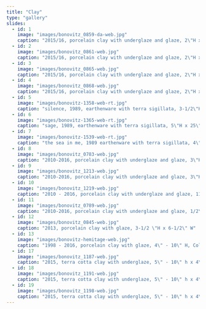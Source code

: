 ```yaml
---
title: "Clay"
type: "gallery"
slides:
  - id: 1
    image: "images/bonovitz_0859-da-web.jpg"
    caption: "2015/16, porcelain clay with underglaze and glaze, 2\"H x 20\" diameter"
  - id: 2
    image: "images/bonovitz_0861-web.jpg"
    caption: "2015/16, porcelain clay with underglaze and glaze, 2\"H x 20\" diameter"
  - id: 3
    image: "images/bonovitz_0865-web.jpg"
    caption: "2015/16, porcelain clay with underglaze and glaze, 2\"H x 20\" diameter"
  - id: 4
    image: "images/bonovitz_0868-web.jpg"
    caption: "2015/16, porcelain clay with underglaze and glaze, 2\"H x 18\" diameter"
  - id: 5
    image: "images/bonovitz-1358-web-rt.jpg"
    caption: "silence, 1989, earthenware with terra sigillata, 3-1/2\"H x 24\" diameter"
  - id: 6
    image: "images/bonovitz-1365-web-rt.jpg"
    caption: "sage, 1989, earthenware with terra sigillata, 5\"H x 25\" diameter"
  - id: 7
    image: "images/bonovitz-1539-web-rt.jpg"
    caption: "the sea in me, 1989 earthenware with terra sigillata, 4\"H x 24\" diameter, Collection Museum of Arts and Design, New York, NY"
  - id: 8
    image: "images/bonovitz_0783-web.jpg"
    caption: "2010-2016, porcelain clay with underglaze and glaze, 3\"H x 7\" diameter"
  - id: 9
    image: "images/bonovitz_1213-web.jpg"
    caption: "2010-2016, porcelain clay with underglaze and glaze, 3\"H x 7\" diameter"
  - id: 10
    image: "images/bonovitz_1219-web.jpg"
    caption: "2010 - 2016, porcelain clay with underglaze and glaze, 11/2\" H x 6\" diameter"
  - id: 11
    image: "images/bonovitz_0789-web.jpg"
    caption: "2010-2016, porcelain clay with underglaze and glaze, 1/2\" H x 7-1/2\" diameter"
  - id: 12
    image: "images/bonovitz_0845-web.jpg"
    caption: "2013, porcelain clay with glaze, 3-1/2 \"H x 6-1/2\" W"
  - id: 13
    image: "images/bonovitz-hemitage-web.jpg"
    caption: "1998 - 2016, porcelain clay with glaze, 4\" - 10\" H, Collection of the Hermitage State Museum, St Petersburg, Russia"
  - id: 17
    image: "images/bonovitz_1187-web.jpg"
    caption: "2015, terra cotta clay with underglaze, 5\" - 10\" h x 4\" - 8\" w"
  - id: 18
    image: "images/bonovitz_1191-web.jpg"
    caption: "2015, terra cotta clay with underglaze, 5\" - 10\" h x 4\" - 8\" w"
  - id: 19
    image: "images/bonovitz_1198-web.jpg"
    caption: "2015, terra cotta clay with underglaze, 5\" - 10\" h x 4\" - 8\" w"
---
```

